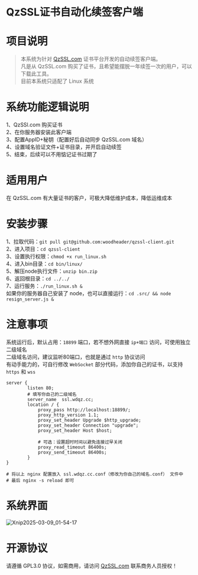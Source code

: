 # QzSSL证书自动化续签客户端

# 项目说明
> 本系统为针对 <a href="https://qzssl.com" target="_blank">QzSSL.com</a> 证书平台开发的自动续签客户端。  
> 凡是从 QzSSL.com 购买了证书，且希望能摆脱一年续签一次的用户，可以下载此工具。  
> 目前本系统只适配了 Linux 系统

# 系统功能逻辑说明
1、QzSSl.com 购买证书  
2、在你服务器安装此客户端  
3、配置AppID+秘钥（配置好后自动同步 QzSSL.com 域名）  
4、设置域名验证文件+证书目录，并开启自动续签  
5、结束，后续可以不用惦记证书过期了  

# 适用用户
在 QzSSL.com 有大量证书的客户，可极大降低维护成本，降低运维成本

# 安装步骤
1、拉取代码：`git pull git@github.com:woodheader/qzssl-client.git`  
2、进入项目：`cd qzssl-client`  
3、设置执行权限：`chmod +x run_linux.sh`  
4、进入bin目录：`cd bin/linux/`  
5、解压node执行文件：`unzip bin.zip`  
6、返回根目录：`cd ../../`  
7、运行服务：`./run_linux.sh &`  
如果你的服务器自己安装了 node，也可以直接运行：`cd .src/ && node resign_server.js &`  

# 注意事项
系统运行后，默认占用：`18899` 端口，若不想外网直接 `ip+端口` 访问，可使用独立二级域名  
二级域名访问，建议监听80端口，也就是通过 `http` 协议访问  
有动手能力的，可自行修改 `WebSocket` 部分代码，添加你自己的证书，以支持 `https` 和 `wss`
```
server {
    	listen 80;
    	# 填写你自己的二级域名
    	server_name  ssl.wdqz.cc;
        location / {
            proxy_pass http://localhost:18899/;
            proxy_http_version 1.1;
            proxy_set_header Upgrade $http_upgrade;
            proxy_set_header Connection "upgrade";
            proxy_set_header Host $host;
    
            # 可选：设置超时时间以避免连接过早关闭
            proxy_read_timeout 86400s;
            proxy_send_timeout 86400s;
        }
}

# 将以上 nginx 配置放入 ssl.wdqz.cc.conf（修改为你自己的域名.conf） 文件中
# 最后 nginx -s reload 即可
```

# 系统界面
![Xnip2025-03-09_01-54-17](https://github.com/user-attachments/assets/7c02df39-7b69-4231-8058-48df031153a3)

# 开源协议
请遵循 GPL3.0 协议，如需商用，请访问 <a href="https://qzssl.com" target="_blank">QzSSL.com</a> 联系商务人员授权！ 
